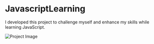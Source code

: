 # JavascriptLearning
I developed this project to challenge myself and enhance my skills while learning JavaScript.

![Project Image](images/project)
